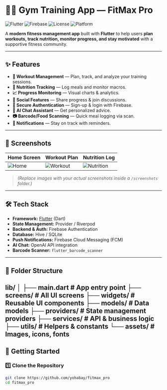 # 🏋️‍♂️ Gym Training App — FitMax Pro

![Flutter](https://img.shields.io/badge/Flutter-3.x-blue?logo=flutter)
![Firebase](https://img.shields.io/badge/Firebase-Backend-orange?logo=firebase)
![License](https://img.shields.io/badge/License-MIT-green)
![Platform](https://img.shields.io/badge/Platform-Android%20%7C%20iOS-lightgrey)

A **modern fitness management app** built with **Flutter** to help users **plan workouts, track nutrition, monitor progress, and stay motivated** with a supportive fitness community.

---

## ✨ Features

- **🏃 Workout Management** — Plan, track, and analyze your training sessions.
- **🥗 Nutrition Tracking** — Log meals and monitor macros.
- **📈 Progress Monitoring** — Visual charts & analytics.
- **💬 Social Features** — Share progress & join discussions.
- **🔐 Secure Authentication** — Sign-up & login with Firebase.
- **🤖 AI Chat Assistant** — Get personalized advice.
- **📷 Barcode/Food Scanning** — Quick meal logging via scan.
- **🔔 Notifications** — Stay on track with reminders.

---

## 📸 Screenshots

| Home Screen | Workout Plan | Nutrition Log |
|-------------|--------------|---------------|
| ![Home](screenshots/home.png) | ![Workout](screenshots/workout.png) | ![Nutrition](screenshots/nutrition.png) |

> *(Replace images with your actual screenshots inside a `/screenshots` folder.)*

---

## 🛠 Tech Stack

- **Framework:** [Flutter](https://flutter.dev/) (Dart)
- **State Management:** Provider / Riverpod
- **Backend & Auth:** Firebase Authentication
- **Database:** Hive / SQLite
- **Push Notifications:** Firebase Cloud Messaging (FCM)
- **AI Chat:** OpenAI API integration
- **Barcode Scanner:** `flutter_barcode_scanner`

---

## 📂 Folder Structure

lib/
│
├── main.dart # App entry point
├── screens/ # All UI screens
├── widgets/ # Reusable UI components
├── models/ # Data models
├── providers/ # State management providers
├── services/ # API & business logic
├── utils/ # Helpers & constants
└── assets/ # Images, icons, fonts
---

## 🚀 Getting Started

### 1️⃣ Clone the Repository
```bash
git clone https://github.com/yohabay/fitmax_pro
cd fitmax_pro